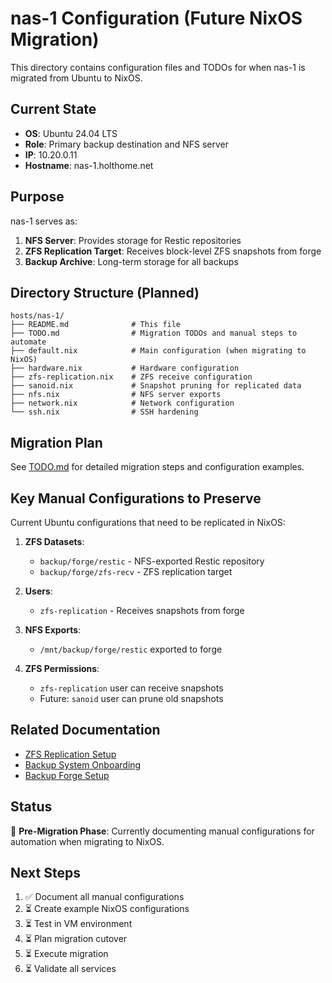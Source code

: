 # nas-1 Configuration (Future NixOS Migration)

This directory contains configuration files and TODOs for when nas-1 is migrated from Ubuntu to NixOS.

## Current State

- **OS**: Ubuntu 24.04 LTS
- **Role**: Primary backup destination and NFS server
- **IP**: 10.20.0.11
- **Hostname**: nas-1.holthome.net

## Purpose

nas-1 serves as:

1. **NFS Server**: Provides storage for Restic repositories
2. **ZFS Replication Target**: Receives block-level ZFS snapshots from forge
3. **Backup Archive**: Long-term storage for all backups

## Directory Structure (Planned)

```text
hosts/nas-1/
├── README.md              # This file
├── TODO.md                # Migration TODOs and manual steps to automate
├── default.nix            # Main configuration (when migrating to NixOS)
├── hardware.nix           # Hardware configuration
├── zfs-replication.nix    # ZFS receive configuration
├── sanoid.nix             # Snapshot pruning for replicated data
├── nfs.nix                # NFS server exports
├── network.nix            # Network configuration
└── ssh.nix                # SSH hardening
```

## Migration Plan

See [TODO.md](./TODO.md) for detailed migration steps and configuration examples.

## Key Manual Configurations to Preserve

Current Ubuntu configurations that need to be replicated in NixOS:

1. **ZFS Datasets**:
   - `backup/forge/restic` - NFS-exported Restic repository
   - `backup/forge/zfs-recv` - ZFS replication target

2. **Users**:
   - `zfs-replication` - Receives snapshots from forge

3. **NFS Exports**:
   - `/mnt/backup/forge/restic` exported to forge

4. **ZFS Permissions**:
   - `zfs-replication` user can receive snapshots
   - Future: `sanoid` user can prune old snapshots

## Related Documentation

- [ZFS Replication Setup](../../docs/zfs-replication-setup.md)
- [Backup System Onboarding](../../docs/backup-system-onboarding.md)
- [Backup Forge Setup](../../docs/backup-forge-setup.md)

## Status

🚧 **Pre-Migration Phase**: Currently documenting manual configurations for automation when migrating to NixOS.

## Next Steps

1. ✅ Document all manual configurations
2. ⏳ Create example NixOS configurations
3. ⏳ Test in VM environment
4. ⏳ Plan migration cutover
5. ⏳ Execute migration
6. ⏳ Validate all services
